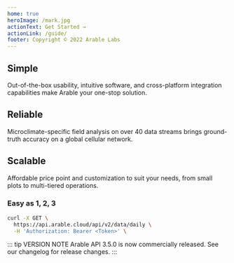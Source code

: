 ```yaml
---
home: true
heroImage: /mark.jpg
actionText: Get Started →
actionLink: /guide/
footer: Copyright © 2022 Arable Labs
---
```


<!-- <div style="text-align: center">
  <Bit/>
</div> -->

<div class="features">
  <div class="feature">
    <h2>Simple</h2>
    <p>Out-of-the-box usability, intuitive software, and cross-platform integration capabilities make Arable your one-stop solution.</p>
  </div>
  <div class="feature">
    <h2>Reliable</h2>
    <p>Microclimate-specific field analysis on over 40 data streams brings ground-truth accuracy on a global cellular network.</p>
  </div>
  <div class="feature">
    <h2>Scalable</h2>
    <p>Affordable price point and customization to suit your needs, from small plots to multi-tiered operations.</p>
  </div>
</div>

### Easy as 1, 2, 3

``` bash
curl -X GET \
  https://api.arable.cloud/api/v2/data/daily \
  -H 'Authorization: Bearer <Token>' \
```

::: tip VERSION NOTE
Arable API 3.5.0 is now commercially released. See our changelog for release changes.
:::
